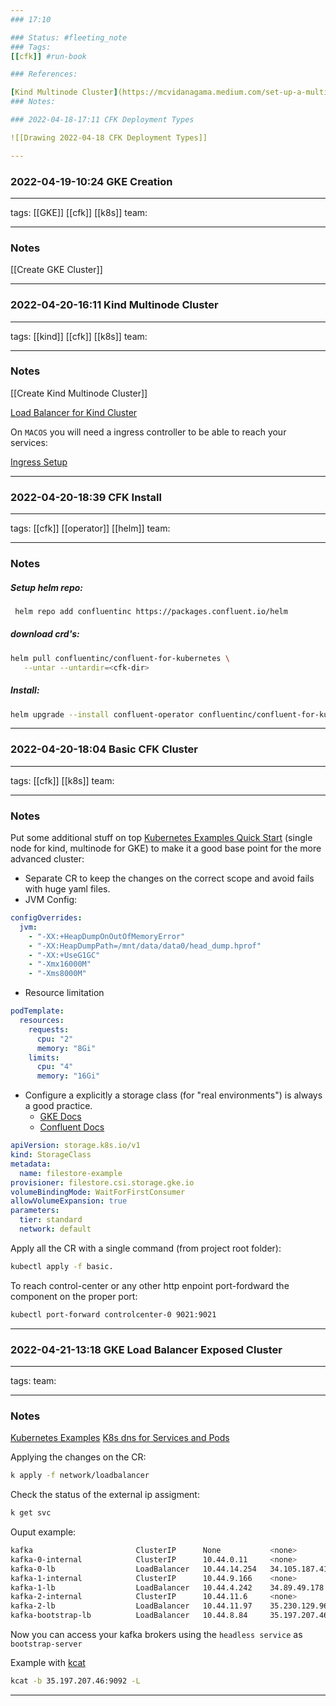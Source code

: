 ```yaml
--- 
### 17:10

### Status: #fleeting_note
### Tags:
[[cfk]] #run-book

### References:

[Kind Multinode Cluster](https://mcvidanagama.medium.com/set-up-a-multi-node-kubernetes-cluster-locally-using-kind-eafd46dd63e5)
### Notes:

### 2022-04-18-17:11 CFK Deployment Types

![[Drawing 2022-04-18 CFK Deployment Types]]

---
```




### 2022-04-19-10:24 GKE Creation

---

tags:
[[GKE]] [[cfk]] [[k8s]]
team:

---

### Notes

[[Create GKE Cluster]]

---



### 2022-04-20-16:11 Kind Multinode Cluster

---

tags:
[[kind]] [[cfk]] [[k8s]]
team:

---
### Notes

[[Create Kind Multinode Cluster]]

[Load Balancer for Kind Cluster](https://kind.sigs.k8s.io/docs/user/loadbalancer/)

On `MACOS` you will need a ingress controller to be able to reach your services:

[Ingress Setup](https://kind.sigs.k8s.io/docs/user/ingress)

---

### 2022-04-20-18:39 CFK Install

---

tags:
[[cfk]] [[operator]] [[helm]]
team:

---

### Notes

##### Setup helm repo:
```bash
 helm repo add confluentinc https://packages.confluent.io/helm
```

##### download crd's:
```bash
helm pull confluentinc/confluent-for-kubernetes \
   --untar --untardir=<cfk-dir>
```

##### Install:
```bash
helm upgrade --install confluent-operator confluentinc/confluent-for-kubernetes
```

---


### 2022-04-20-18:04 Basic CFK Cluster

---

tags:
[[cfk]] [[k8s]]
team:

---

### Notes

Put some additional stuff on top [Kubernetes Examples Quick Start](https://github.com/confluentinc/confluent-kubernetes-examples/blob/master/quickstart-deploy/confluent-platform.yaml) (single node for kind, multinode for GKE) to make it a good base point for the more advanced cluster:

- Separate CR to keep the changes on the correct scope and avoid fails with huge yaml files.
- JVM Config:
~~~yaml
configOverrides:
  jvm:
    - "-XX:+HeapDumpOnOutOfMemoryError"
    - "-XX:HeapDumpPath=/mnt/data/data0/head_dump.hprof"
    - "-XX:+UseG1GC"
    - "-Xmx16000M"
    - "-Xms8000M"
~~~

- Resource limitation
~~~yaml
podTemplate:
  resources:
    requests:
      cpu: "2"
      memory: "8Gi"
    limits:
      cpu: "4"
      memory: "16Gi"
~~~

- Configure a explicitly a storage class (for "real environments") is always a good practice.
	- [GKE Docs](https://cloud.google.com/kubernetes-engine/docs/how-to/persistent-volumes/filestore-csi-driver)
	- [Confluent Docs](https://docs.confluent.io/operator/current/co-storage.html)
~~~YAML
apiVersion: storage.k8s.io/v1
kind: StorageClass
metadata:
  name: filestore-example
provisioner: filestore.csi.storage.gke.io
volumeBindingMode: WaitForFirstConsumer
allowVolumeExpansion: true
parameters:
  tier: standard
  network: default
~~~

Apply all the CR with a single command (from project root folder):

~~~bash
kubectl apply -f basic.
~~~

To reach control-center or any other http enpoint port-fordward the component on the proper port:

~~~bash
kubectl port-forward controlcenter-0 9021:9021
~~~


---

### 2022-04-21-13:18 GKE Load Balancer Exposed Cluster

---

tags:
team:

---

### Notes

[Kubernetes Examples](https://github.com/confluentinc/confluent-kubernetes-examples/tree/master/networking/external-access-load-balancer-deploy)
[K8s dns for Services and Pods](https://kubernetes.io/docs/concepts/services-networking/dns-pod-service/)

Applying the changes on the CR:

~~~bash
k apply -f network/loadbalancer
~~~

Check the status of the external ip assigment:

~~~bash
k get svc
~~~

Ouput example:

~~~bash
kafka                       ClusterIP      None           <none>          9092/TCP,8090/TCP,9071/TCP,7203/TCP,7777/TCP,7778/TCP,9072/TCP   16h
kafka-0-internal            ClusterIP      10.44.0.11     <none>          9092/TCP,8090/TCP,9071/TCP,7203/TCP,7777/TCP,7778/TCP,9072/TCP   16h
kafka-0-lb                  LoadBalancer   10.44.14.254   34.105.187.41   9092:30885/TCP                                                   4m27s
kafka-1-internal            ClusterIP      10.44.9.166    <none>          9092/TCP,8090/TCP,9071/TCP,7203/TCP,7777/TCP,7778/TCP,9072/TCP   16h
kafka-1-lb                  LoadBalancer   10.44.4.242    34.89.49.178    9092:31761/TCP                                                   4m27s
kafka-2-internal            ClusterIP      10.44.11.6     <none>          9092/TCP,8090/TCP,9071/TCP,7203/TCP,7777/TCP,7778/TCP,9072/TCP   16h
kafka-2-lb                  LoadBalancer   10.44.11.97    35.230.129.96   9092:31949/TCP                                                   4m27s
kafka-bootstrap-lb          LoadBalancer   10.44.8.84     35.197.207.46   9092:31576/TCP                                                   4m27s
~~~

Now you can access your kafka brokers using the `headless service` as `bootstrap-server`

Example with [kcat](https://docs.confluent.io/platform/current/app-development/kafkacat-usage.html)

~~~bash
kcat -b 35.197.207.46:9092 -L
~~~

---